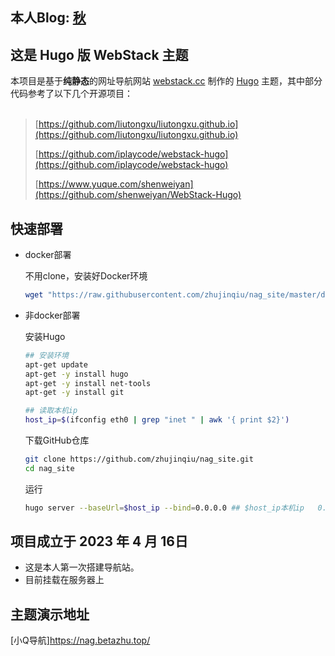 

本人Blog: [秋](https://blog.betazhu.top)
---

## 这是 Hugo 版 WebStack 主题

本项目是基于**纯静态**的网址导航网站 [webstack.cc](https://github.com/WebStackPage/WebStackPage.github.io) 制作的 [Hugo](https://gohugo.io/) 主题，其中部分代码参考了以下几个开源项目：<br/><br/>


>[https://github.com/liutongxu/liutongxu.github.io](https://github.com/liutongxu/liutongxu.github.io)
>
>[https://github.com/iplaycode/webstack-hugo](https://github.com/iplaycode/webstack-hugo)
>
>[https://www.yuque.com/shenweiyan](https://github.com/shenweiyan/WebStack-Hugo)


## 快速部署

- docker部署

  不用clone，安装好Docker环境

  ```bash
  wget "https://raw.githubusercontent.com/zhujinqiu/nag_site/master/docker_install_nag.sh" && chmod 700 docker_install_nag.sh && ./docker_install_nag.sh
  ```

- 非docker部署

  安装Hugo

  ```bash
  ## 安装环境
  apt-get update
  apt-get -y install hugo
  apt-get -y install net-tools
  apt-get -y install git
  ```

  ```bash
  ## 读取本机ip
  host_ip=$(ifconfig eth0 | grep "inet " | awk '{ print $2}')
  ```

  下载GitHub仓库

  ```bash
  git clone https://github.com/zhujinqiu/nag_site.git
  cd nag_site
  ```

  运行

  ```bash
  hugo server --baseUrl=$host_ip --bind=0.0.0.0 ## $host_ip本机ip   0.0.0.0 放服务器上任何用户可远程访问。
  ```

  



## 项目成立于 2023 年 4 月 16日

- 这是本人第一次搭建导航站。
- 目前挂载在服务器上

## 主题演示地址
[小Q导航]https://nag.betazhu.top/

